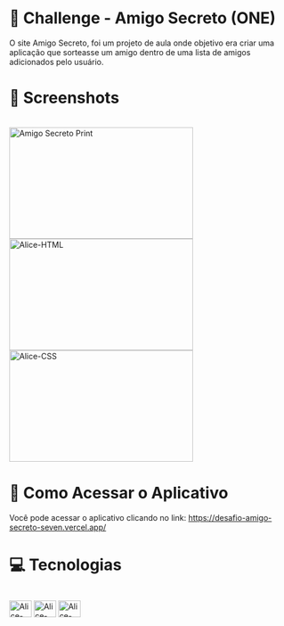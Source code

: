 # 🤝 Challenge - Amigo Secreto (ONE)

O site Amigo Secreto, foi um projeto de aula onde objetivo era criar uma aplicação que sorteasse um amigo dentro de uma lista de amigos adicionados pelo usuário.

# 📸 Screenshots
<div style="display: inline_block"><br>
  <img align="center" alt="Amigo Secreto Print" height="200" width="330" src="https://github.com/user-attachments/assets/793dfcc6-bf1d-4ac7-93f5-9c198fd9ca02">
  <img align="center" alt="Alice-HTML" height="200" width="330" src="https://github.com/user-attachments/assets/4fcdc65f-aab0-4781-af2a-d1e3782de1ed">
  <img align="center" alt="Alice-CSS" height="200" width="330" src="https://github.com/user-attachments/assets/01d6aa66-95b8-420a-a7ff-b2cfb0a77384">       
</div>

##

# 📲 Como Acessar o Aplicativo

Você pode acessar o aplicativo clicando no link: https://desafio-amigo-secreto-seven.vercel.app/

# 💻 Tecnologias

<div style="display: inline_block"><br>
  <img align="center" alt="Alice-Js" height="30" width="40" src="https://cdn.jsdelivr.net/gh/devicons/devicon@latest/icons/javascript/javascript-plain.svg">
  <img align="center" alt="Alice-HTML" height="30" width="40" src="https://cdn.jsdelivr.net/gh/devicons/devicon@latest/icons/html5/html5-plain.svg">
  <img align="center" alt="Alice-CSS" height="30" width="40" src="https://cdn.jsdelivr.net/gh/devicons/devicon@latest/icons/css3/css3-plain.svg">    
</div>
